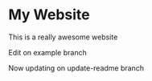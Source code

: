 # My Website

This is a really awesome website

Edit on example branch

Now updating on update-readme branch
